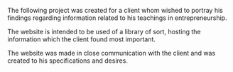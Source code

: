 The following project was created for a client whom wished to portray his findings regarding information related to his teachings in entrepreneurship.

The website is intended to be used of a library of sort, hosting the information which the client found most important. 

The website was made in close communication with the client and was created to his specifications and desires. 
